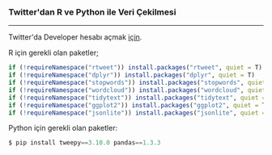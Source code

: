 ### Twitter'dan R ve Python ile Veri Çekilmesi
---
Twitter'da Developer hesabı açmak [için](https://cran.r-project.org/web/packages/rtweet/vignettes/auth.html). 

R için gerekli olan paketler;
```r
if (!requireNamespace("rtweet")) install.packages("rtweet", quiet = T)
if (!requireNamespace("dplyr")) install.packages("dplyr", quiet = T)
if (!requireNamespace("stopwords")) install.packages("stopwords", quiet = T)
if (!requireNamespace("wordcloud")) install.packages("wordcloud", quiet = T)
if (!requireNamespace("tidytext")) install.packages("tidytext", quiet = T)
if (!requireNamespace("ggplot2")) install.packages("ggplot2", quiet = T)
if (!requireNamespace("jsonlite")) install.packages("jsonlite", quiet = T)
```

Python için gerekli olan paketler:
```python
$ pip install tweepy==3.10.0 pandas==1.3.3
```



